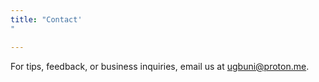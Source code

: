 ```yaml
---
title: "Contact'"

---
```


For tips, feedback, or business inquiries, email us at [ugbuni@proton.me](mailto:ugbuni@proton.me).

